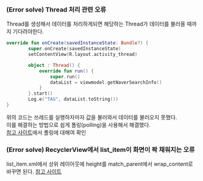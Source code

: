 ### (Error solve) Thread 처리 관련 오류
Thread를 생성해서 데이터를 처리하게되면 해당하는 Thread가 데이터를 불러올 때까지 기다려야한다.
```kotlin
override fun onCreate(savedInstanceState: Bundle?) {
        super.onCreate(savedInstanceState)
        setContentView(R.layout.activity_thread)

        object : Thread() {
            override fun run() {
                super.run()
                dataList = viewmodel.getNaverSearchInfo()
            }
        }.start()
        Log.e("TAG", dataList.toString())     
}
```
위의 코드는 쓰레드를 실행하자마자 값을 불러와서 데이터를 불러오지 못했다.  
이를 해결하는 방법으로 쉽게 폴링(polling)을 사용해서 해결했다.  
[참고 사이트](https://adrian0220.tistory.com/100)에서 폴링에 대해여 확인


### (Error solve) RecyclerView에서 list_item이 화면이 꽉 채워지는 오류
list_item.xml에서 상위 레이아웃에 height를 match_parent에서 wrap_content로 바꾸면 된다.
[참고 사이트](https://thepassion.tistory.com/294)